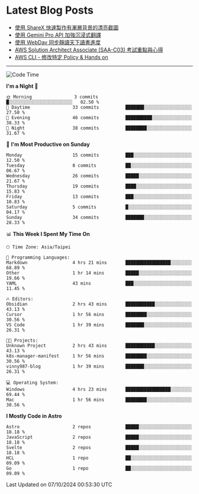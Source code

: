 # Latest Blog Posts
<!-- BLOG-POST-LIST:START -->
- [使用 ShareX 快速製作有漸層背景的漂亮截圖](https://blog.vinny987.xyz/blog/2024/use-sharex-to-quickly-create-beautiful-screenshots-with-gradient-backgrounds/)
- [使用 Gemini Pro API 加強沉浸式翻譯](https://blog.vinny987.xyz/blog/2024/enhance-immersive-translation-using-the-gemini-pro-api/)
- [使用 WebDav 同步靜讀天下讀書進度](https://blog.vinny987.xyz/blog/2024/use-webdav-to-sync-reading-progress-on-moon-app/)
- [AWS Solution Architect Associate &lpar;SAA-C03&rpar; 考試重點與心得](https://blog.vinny987.xyz/blog/2024/key-points-and-insights-on-the-aws-solution-architect-associate-saa-c03-exam/)
- [AWS CLI - 修改特定 Policy &amp; Hands on](https://blog.vinny987.xyz/blog/2024/aws-cli-modify-a-specific-policy-hands-on/)
<!-- BLOG-POST-LIST:END -->

---

<!--START_SECTION:waka-->
![Code Time](http://img.shields.io/badge/Code%20Time-398%20hrs%2021%20mins-blue)

**I'm a Night 🦉** 

```text
🌞 Morning                3 commits           █░░░░░░░░░░░░░░░░░░░░░░░░   02.50 % 
🌆 Daytime                33 commits          ███████░░░░░░░░░░░░░░░░░░   27.50 % 
🌃 Evening                46 commits          ██████████░░░░░░░░░░░░░░░   38.33 % 
🌙 Night                  38 commits          ████████░░░░░░░░░░░░░░░░░   31.67 % 
```
📅 **I'm Most Productive on Sunday** 

```text
Monday                   15 commits          ███░░░░░░░░░░░░░░░░░░░░░░   12.50 % 
Tuesday                  8 commits           ██░░░░░░░░░░░░░░░░░░░░░░░   06.67 % 
Wednesday                26 commits          █████░░░░░░░░░░░░░░░░░░░░   21.67 % 
Thursday                 19 commits          ████░░░░░░░░░░░░░░░░░░░░░   15.83 % 
Friday                   13 commits          ███░░░░░░░░░░░░░░░░░░░░░░   10.83 % 
Saturday                 5 commits           █░░░░░░░░░░░░░░░░░░░░░░░░   04.17 % 
Sunday                   34 commits          ███████░░░░░░░░░░░░░░░░░░   28.33 % 
```


📊 **This Week I Spent My Time On** 

```text
🕑︎ Time Zone: Asia/Taipei

💬 Programming Languages: 
Markdown                 4 hrs 21 mins       █████████████████░░░░░░░░   68.89 % 
Other                    1 hr 14 mins        █████░░░░░░░░░░░░░░░░░░░░   19.66 % 
YAML                     43 mins             ███░░░░░░░░░░░░░░░░░░░░░░   11.45 % 

🔥 Editors: 
Obsidian                 2 hrs 43 mins       ███████████░░░░░░░░░░░░░░   43.13 % 
Cursor                   1 hr 56 mins        ████████░░░░░░░░░░░░░░░░░   30.56 % 
VS Code                  1 hr 39 mins        ███████░░░░░░░░░░░░░░░░░░   26.31 % 

🐱‍💻 Projects: 
Unknown Project          2 hrs 43 mins       ███████████░░░░░░░░░░░░░░   43.13 % 
k8s-manager-manifest     1 hr 56 mins        ████████░░░░░░░░░░░░░░░░░   30.56 % 
vinny987-blog            1 hr 39 mins        ███████░░░░░░░░░░░░░░░░░░   26.31 % 

💻 Operating System: 
Windows                  4 hrs 23 mins       █████████████████░░░░░░░░   69.44 % 
Mac                      1 hr 56 mins        ████████░░░░░░░░░░░░░░░░░   30.56 % 
```

**I Mostly Code in Astro** 

```text
Astro                    2 repos             █████░░░░░░░░░░░░░░░░░░░░   18.18 % 
JavaScript               2 repos             █████░░░░░░░░░░░░░░░░░░░░   18.18 % 
Svelte                   2 repos             █████░░░░░░░░░░░░░░░░░░░░   18.18 % 
HCL                      1 repo              ██░░░░░░░░░░░░░░░░░░░░░░░   09.09 % 
Go                       1 repo              ██░░░░░░░░░░░░░░░░░░░░░░░   09.09 % 
```




 Last Updated on 07/10/2024 00:53:30 UTC
<!--END_SECTION:waka-->

<!--
**vincent97277/vincent97277** is a ✨ _special_ ✨ repository because its `README.md` (this file) appears on your GitHub profile.

Here are some ideas to get you started:

- 🔭 I’m currently working on ...
- 🌱 I’m currently learning ...
- 👯 I’m looking to collaborate on ...
- 🤔 I’m looking for help with ...
- 💬 Ask me about ...
- 📫 How to reach me: ...
- 😄 Pronouns: ...
- ⚡ Fun fact: ...
-->
